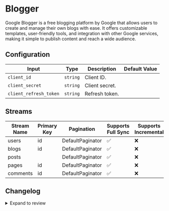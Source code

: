 # Blogger
Google Blogger is a free blogging platform by Google that allows users to create and manage their own blogs with ease. It offers customizable templates, user-friendly tools, and integration with other Google services, making it simple to publish content and reach a wide audience. 

## Configuration

| Input | Type | Description | Default Value |
|-------|------|-------------|---------------|
| `client_id` | `string` | Client ID.  |  |
| `client_secret` | `string` | Client secret.  |  |
| `client_refresh_token` | `string` | Refresh token.  |  |

## Streams
| Stream Name | Primary Key | Pagination | Supports Full Sync | Supports Incremental |
|-------------|-------------|------------|---------------------|----------------------|
| users | id | DefaultPaginator | ✅ |  ❌  |
| blogs | id | DefaultPaginator | ✅ |  ❌  |
| posts |  | DefaultPaginator | ✅ |  ❌  |
| pages | id | DefaultPaginator | ✅ |  ❌  |
| comments | id | DefaultPaginator | ✅ |  ❌  |

## Changelog

<details>
  <summary>Expand to review</summary>

| Version          | Date              | Pull Request | Subject        |
|------------------|-------------------|--------------|----------------|
| 0.0.31 | 2025-10-21 | [68271](https://github.com/airbytehq/airbyte/pull/68271) | Update dependencies |
| 0.0.30 | 2025-10-14 | [67844](https://github.com/airbytehq/airbyte/pull/67844) | Update dependencies |
| 0.0.29 | 2025-10-07 | [67200](https://github.com/airbytehq/airbyte/pull/67200) | Update dependencies |
| 0.0.28 | 2025-09-30 | [66321](https://github.com/airbytehq/airbyte/pull/66321) | Update dependencies |
| 0.0.27 | 2025-08-16 | [65048](https://github.com/airbytehq/airbyte/pull/65048) | Update dependencies |
| 0.0.26 | 2025-07-26 | [63795](https://github.com/airbytehq/airbyte/pull/63795) | Update dependencies |
| 0.0.25 | 2025-07-05 | [62530](https://github.com/airbytehq/airbyte/pull/62530) | Update dependencies |
| 0.0.24 | 2025-06-21 | [61887](https://github.com/airbytehq/airbyte/pull/61887) | Update dependencies |
| 0.0.23 | 2025-06-15 | [60602](https://github.com/airbytehq/airbyte/pull/60602) | Update dependencies |
| 0.0.22 | 2025-05-10 | [59841](https://github.com/airbytehq/airbyte/pull/59841) | Update dependencies |
| 0.0.21 | 2025-05-03 | [59355](https://github.com/airbytehq/airbyte/pull/59355) | Update dependencies |
| 0.0.20 | 2025-04-26 | [58736](https://github.com/airbytehq/airbyte/pull/58736) | Update dependencies |
| 0.0.19 | 2025-04-19 | [58258](https://github.com/airbytehq/airbyte/pull/58258) | Update dependencies |
| 0.0.18 | 2025-04-12 | [57632](https://github.com/airbytehq/airbyte/pull/57632) | Update dependencies |
| 0.0.17 | 2025-04-05 | [57116](https://github.com/airbytehq/airbyte/pull/57116) | Update dependencies |
| 0.0.16 | 2025-03-29 | [56571](https://github.com/airbytehq/airbyte/pull/56571) | Update dependencies |
| 0.0.15 | 2025-03-22 | [56134](https://github.com/airbytehq/airbyte/pull/56134) | Update dependencies |
| 0.0.14 | 2025-03-08 | [55358](https://github.com/airbytehq/airbyte/pull/55358) | Update dependencies |
| 0.0.13 | 2025-03-01 | [54836](https://github.com/airbytehq/airbyte/pull/54836) | Update dependencies |
| 0.0.12 | 2025-02-22 | [54220](https://github.com/airbytehq/airbyte/pull/54220) | Update dependencies |
| 0.0.11 | 2025-02-15 | [53903](https://github.com/airbytehq/airbyte/pull/53903) | Update dependencies |
| 0.0.10 | 2025-02-08 | [53435](https://github.com/airbytehq/airbyte/pull/53435) | Update dependencies |
| 0.0.9 | 2025-02-01 | [52921](https://github.com/airbytehq/airbyte/pull/52921) | Update dependencies |
| 0.0.8 | 2025-01-25 | [52161](https://github.com/airbytehq/airbyte/pull/52161) | Update dependencies |
| 0.0.7 | 2025-01-18 | [51746](https://github.com/airbytehq/airbyte/pull/51746) | Update dependencies |
| 0.0.6 | 2025-01-11 | [51242](https://github.com/airbytehq/airbyte/pull/51242) | Update dependencies |
| 0.0.5 | 2024-12-28 | [50441](https://github.com/airbytehq/airbyte/pull/50441) | Update dependencies |
| 0.0.4 | 2024-12-21 | [50162](https://github.com/airbytehq/airbyte/pull/50162) | Update dependencies |
| 0.0.3 | 2024-12-14 | [49578](https://github.com/airbytehq/airbyte/pull/49578) | Update dependencies |
| 0.0.2 | 2024-12-12 | [49012](https://github.com/airbytehq/airbyte/pull/49012) | Update dependencies |
| 0.0.1 | 2024-11-09 | | Initial release by [@bala-ceg](https://github.com/bala-ceg) via Connector Builder |

</details>
